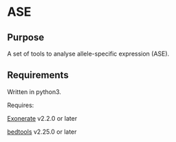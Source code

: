 # ASE
## Purpose
A set of tools to analyse allele-specific expression (ASE).
## Requirements
Written in python3.

Requires:

[Exonerate](http://www.ebi.ac.uk/about/vertebrate-genomics/software/exonerate) v2.2.0 or later

[bedtools](http://bedtools.readthedocs.io/en/latest/) v2.25.0 or later
